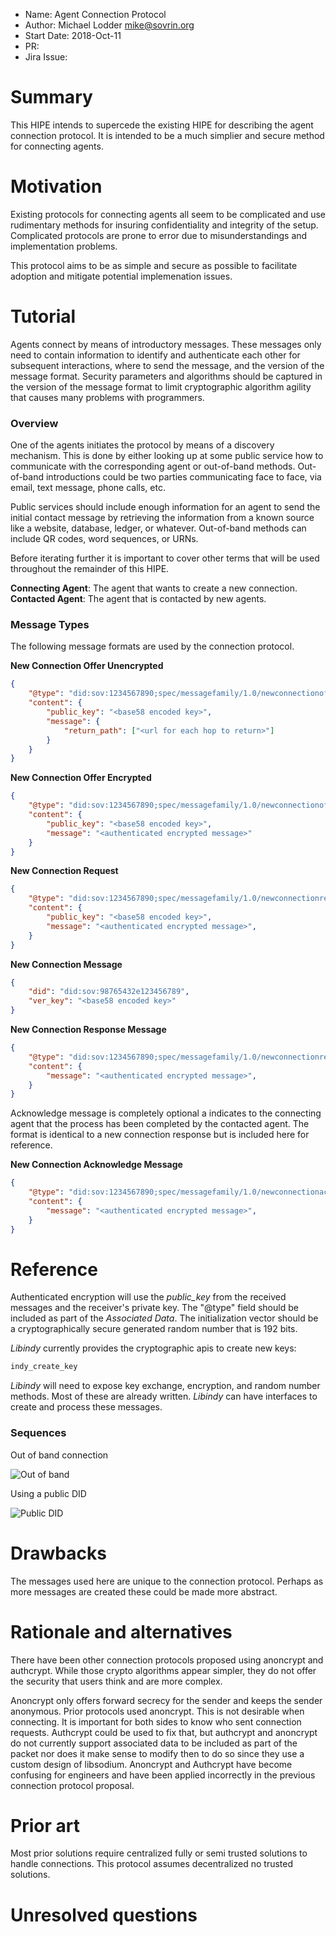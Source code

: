 - Name: Agent Connection Protocol
- Author: Michael Lodder <mike@sovrin.org>
- Start Date: 2018-Oct-11
- PR:
- Jira Issue:

# Summary
[summary]: #summary

This HIPE intends to supercede the existing HIPE for describing the agent connection protocol.
It is intended to be a much simplier and secure method for connecting agents.

# Motivation
[motivation]: #motivation

Existing protocols for connecting agents all seem to be complicated and use rudimentary methods for insuring confidentiality and integrity of the setup. Complicated protocols are prone to error due to misunderstandings and implementation problems.

This protocol aims to be as simple and secure as possible to facilitate adoption and mitigate potential implemenation issues.

# Tutorial
[tutorial]: #tutorial

Agents connect by means of introductory messages. These messages only need to contain information to identify and authenticate each other for subsequent interactions, where to send the message, and the version of the message format. Security parameters and algorithms should be captured in the version of the message format to limit cryptographic algorithm agility that causes many problems with programmers. 

### Overview 

One of the agents initiates the protocol by means of a discovery mechanism. This is done by either looking up at some public service how to communicate with the corresponding agent or out-of-band methods. Out-of-band introductions could be two parties communicating face to face, via email, text message, phone calls, etc.

Public services should include enough information for an agent to send the initial contact message by retrieving the information from a known source like a website, database, ledger, or whatever. Out-of-band methods can include QR codes, word sequences, or URNs.

Before iterating further it is important to cover other terms that will be used throughout the remainder of this HIPE.

**Connecting Agent**: The agent that wants to create a new connection.
**Contacted Agent**: The agent that is contacted by new agents.

### Message Types

The following message formats are used by the connection protocol.

**New Connection Offer Unencrypted**
```json
{
    "@type": "did:sov:1234567890;spec/messagefamily/1.0/newconnectionofferunencrypted",
    "content": {
        "public_key": "<base58 encoded key>",
        "message": {
            "return_path": ["<url for each hop to return>"]
        }
    }
}
```

**New Connection Offer Encrypted**
```json
{
    "@type": "did:sov:1234567890;spec/messagefamily/1.0/newconnectionofferencrypted",
    "content": {
        "public_key": "<base58 encoded key>",
        "message": "<authenticated encrypted message>"
    }
}
```

**New Connection Request**
```json
{
    "@type": "did:sov:1234567890;spec/messagefamily/1.0/newconnectionrequest",
    "content": {
        "public_key": "<base58 encoded key>",
        "message": "<authenticated encrypted message>",
    }
}
```

**New Connection Message**
```json
{
    "did": "did:sov:98765432e123456789",
    "ver_key": "<base58 encoded key>"
}
```

**New Connection Response Message**
```json
{
    "@type": "did:sov:1234567890;spec/messagefamily/1.0/newconnectionresponse",
    "content": {
        "message": "<authenticated encrypted message>",
    }
}
```

Acknowledge message is completely optional a indicates to the connecting agent that the process has been completed
by the contacted agent. The format is identical to a new connection response but is included here for reference.


**New Connection Acknowledge Message**
```json
{
    "@type": "did:sov:1234567890;spec/messagefamily/1.0/newconnectionacknowledge",
    "content": {
        "message": "<authenticated encrypted message>",
    }
}
```

# Reference
[reference]: #reference
Authenticated encryption will use the *public_key* from the received messages and the receiver's private key.
The "@type" field should be included as part of the *Associated Data*.
The initialization vector should be a cryptographically secure generated random number that is 192 bits.

*Libindy* currently provides the cryptographic apis to create new keys:
```rust
indy_create_key
```

*Libindy* will need to expose key exchange, encryption, and random number methods. Most of these are already written.
*Libindy* can have interfaces to create and process these messages.

### Sequences
Out of band connection

![Out of band](out-of-band.png)

Using a public DID

![Public DID](public-did.png)

# Drawbacks
[drawbacks]: #drawbacks

The messages used here are unique to the connection protocol. Perhaps as more messages
are created these could be made more abstract.

# Rationale and alternatives
[alternatives]: #alternatives

There have been other connection protocols proposed using anoncrypt and
authcrypt. While those crypto algorithms appear simpler, they do not
offer the security that users think and are more complex.

Anoncrypt only offers forward secrecy for the sender and keeps the sender
anonymous. Prior protocols used anoncrypt. This is not desirable when
connecting. It is important for both sides to know who sent connection
requests. Authcrypt could be used to fix that, but authcrypt and anoncrypt do not
currently support associated data to be included as part of the packet nor
does it make sense to modify then to do so since they use a custom design
of libsodium. Anoncrypt and Authcrypt have become confusing for engineers
and have been applied incorrectly in the previous connection protocol proposal.

# Prior art
[prior-art]: #prior-art

Most prior solutions require centralized fully or semi trusted solutions
to handle connections. This protocol assumes decentralized no trusted solutions.

# Unresolved questions
[unresolved]: #unresolved-questions
